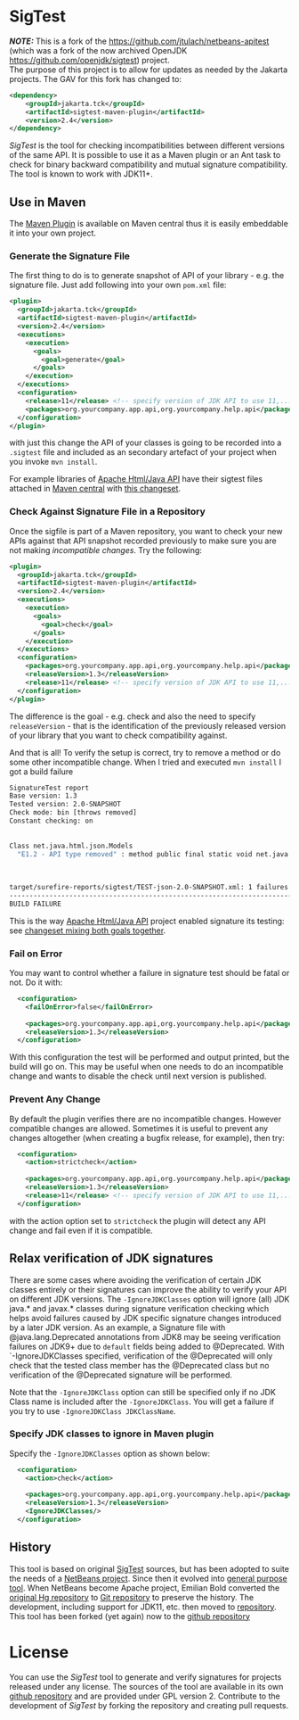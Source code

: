 # SigTest

**_NOTE:_**  This is a fork of the https://github.com/jtulach/netbeans-apitest (which was a fork of the now archived OpenJDK https://github.com/openjdk/sigtest) project.  
The purpose of this project is to allow for updates as needed by the Jakarta projects. The GAV for this fork has changed to:
```xml
<dependency>
    <groupId>jakarta.tck</groupId>
    <artifactId>sigtest-maven-plugin</artifactId>
    <version>2.4</version>
</dependency>
```

*SigTest* is the tool for checking incompatibilities between different versions of the same API. 
It is possible to use it as a Maven plugin or an Ant task to check for binary backward 
compatibility and mutual signature compatibility. The tool is known to work with JDK11+.

## Use in Maven

The [Maven Plugin](http://search.maven.org/#search|ga|1|a%3A%22sigtest-maven-plugin%22) is available 
on Maven central thus it is easily embeddable it into your own project. 

### Generate the Signature File

The first thing to do is to generate snapshot of API of your library - 
e.g. the signature file. Just add following into your own `pom.xml` file:

```xml
<plugin>
  <groupId>jakarta.tck</groupId>
  <artifactId>sigtest-maven-plugin</artifactId>
  <version>2.4</version>
  <executions>
    <execution>
      <goals>
        <goal>generate</goal>
      </goals>
    </execution>
  </executions>
  <configuration>
    <release>11</release> <!-- specify version of JDK API to use 11,...21 -->
    <packages>org.yourcompany.app.api,org.yourcompany.help.api</packages>
  </configuration>
</plugin>
```

with just this change the API of your classes is going to be recorded 
into a `.sigtest` file and included as an secondary artefact of your project
when you invoke `mvn install`.

For example libraries of [Apache Html/Java API](https://github.com/apache/incubator-netbeans-html4j/) have their 
sigtest files attached in [Maven central](http://repo1.maven.org/maven2/org/netbeans/html/net.java.html.json/1.3/)
with [this changeset](https://github.com/emilianbold/netbeans-html4j/commit/3474a45f6cd1352d2366ced976a12d7d6497bc09).


### Check Against Signature File in a Repository

Once the sigfile is part of a Maven repository, you want to check your new APIs against that 
API snapshot recorded previously to make sure you are not making *incompatible changes*.
Try the following:

```xml
<plugin>
  <groupId>jakarta.tck</groupId>
  <artifactId>sigtest-maven-plugin</artifactId>
  <version>2.4</version>
  <executions>
    <execution>
      <goals>
        <goal>check</goal>
      </goals>
    </execution>
  </executions>
  <configuration>
    <packages>org.yourcompany.app.api,org.yourcompany.help.api</packages>
    <releaseVersion>1.3</releaseVersion>
    <release>11</release> <!-- specify version of JDK API to use 11,...21 -->
  </configuration>
</plugin>
```

The difference is the goal - e.g. check and also the need to specify `releaseVersion` - that is the
identification of the previously released version of your library that you want to check 
compatibility against.

And that is all! To verify the setup is correct, try to remove a method or do some other
incompatible change. When I tried and executed `mvn install` I got a build failure

```bash
SignatureTest report
Base version: 1.3
Tested version: 2.0-SNAPSHOT
Check mode: bin [throws removed]
Constant checking: on
 
 
Class net.java.html.json.Models
  "E1.2 - API type removed" : method public final static void net.java.html.json.Models.applyBindings(java.lang.Object,java.lang.String)
 
 
 
target/surefire-reports/sigtest/TEST-json-2.0-SNAPSHOT.xml: 1 failures in /.m2/repository/json/1.3/json-1.3.sigfile
------------------------------------------------------------------------
BUILD FAILURE
```

This is the way [Apache Html/Java API](https://github.com/apache/incubator-netbeans-html4j/) project
enabled signature its testing: see 
[changeset mixing both goals together](https://github.com/emilianbold/netbeans-html4j/commit/d3ef8e3208f2b04c85eafde97e4ccaf2cfe6d627).

### Fail on Error

You may want to control whether a failure in signature test should be fatal or not. Do it with:

```xml
  <configuration>
    <failOnError>false</failOnError>
 
    <packages>org.yourcompany.app.api,org.yourcompany.help.api</packages>
    <releaseVersion>1.3</releaseVersion>
  </configuration>
```  

With this configuration the test will be performed and output printed, but the build will go on.
This may be useful when one needs to do an incompatible change and wants to disable the check
until next version is published.

### Prevent Any Change

By default the plugin verifies there are no incompatible changes. However compatible changes
are allowed. Sometimes it is useful to prevent any changes altogether (when creating a bugfix release, for example), 
then try:

```xml
  <configuration>
    <action>strictcheck</action>
 
    <packages>org.yourcompany.app.api,org.yourcompany.help.api</packages>
    <releaseVersion>1.3</releaseVersion>
    <release>11</release> <!-- specify version of JDK API to use 11,...21 -->
  </configuration>
```

with the action option set to `strictcheck` the plugin will detect any API change and fail even if it is compatible. 

## Relax verification of JDK signatures

There are some cases where avoiding the verification of certain JDK classes entirely or their signatures can improve the ability to verify your API on different JDK versions.
The `-IgnoreJDKClasses` option will ignore (all) JDK java.* and javax.* classes during signature verification checking which helps avoid failures caused by 
JDK specific signature changes introduced by a later JDK version. As an example, a Signature file with @java.lang.Deprecated annotations from JDK8 may be seeing verification failures on JDK9+ 
due to `default` fields being added to @Deprecated.  With `-IgnoreJDKClasses specified, verification of the @Deprecated will only check that the tested class member has the 
@Deprecated class but no verification of the @Deprecated signature will be performed. 

Note that the `-IgnoreJDKClass` option can still be specified only if no JDK Class name is included after the `-IgnoreJDKClass`.  You will get a failure if you try to use `-IgnoreJDKClass JDKClassName`.

### Specify JDK classes to ignore in Maven plugin
Specify the `-IgnoreJDKClasses` option as shown below:

```xml
  <configuration>
    <action>check</action>
 
    <packages>org.yourcompany.app.api,org.yourcompany.help.api</packages>
    <releaseVersion>1.3</releaseVersion>
    <IgnoreJDKClasses/>
  </configuration>
```

## History

This tool is based on original [SigTest](https://wiki.openjdk.java.net/display/CodeTools/sigtest) sources,
but has been adopted to suite the needs of a [NetBeans project](http://wiki.netbeans.org/SignatureTest). 
Since then it evolved into [general purpose tool](http://wiki.netbeans.org/SigTest). When NetBeans become
Apache project, Emilian Bold converted the [original Hg repository](http://hg.netbeans.org/apitest/) to
[Git repository](https://github.com/emilianbold/netbeans-apitest) to preserve the history. The development,
including support for JDK11, etc. then moved to [repository](https://github.com/jtulach/netbeans-apitest/).
This tool has been forked (yet again) now to the [github repository](https://github.com/eclipse-ee4j/jakartaee-tck-tools/tree/master/tools/sigtest)

# License

You can use the *SigTest* tool to generate and verify signatures for projects released under any license. 
The sources of the tool are available in its own [github repository](https://github.com/eclipse-ee4j/jakartaee-tck-tools/tree/master/tools/sigtest) 
and are provided under GPL version 2. Contribute to the development of *SigTest* by forking
the repository and creating pull requests.
